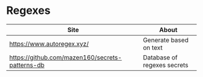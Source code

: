 # Regexes


| Site | About |
| --- | --- |
| https://www.autoregex.xyz/ | Generate based on text |
| https://github.com/mazen160/secrets-patterns-db | Database of regexes secrets |

